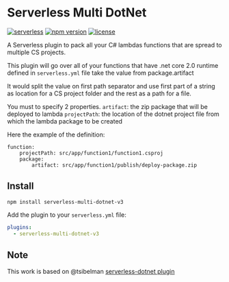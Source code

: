 # Serverless Multi DotNet

[![serverless](http://public.serverless.com/badges/v3.svg)](http://www.serverless.com)
[![npm version](https://badge.fury.io/js/serverless-multi-dotnet-v3.svg)](https://badge.fury.io/js/serverless-multi-dotnet-v3)
[![license](https://img.shields.io/npm/l/serverless-multi-dotnet.svg)](https://www.npmjs.com/package/serverless-multi-dotnet-v3)

A Serverless plugin to pack all your C# lambdas functions that are spread to multiple CS projects.

This plugin will go over all of your functions that have .net core 2.0 runtime defined in `serverless.yml` file take the value from package.artifact 

It would split the value on first path separator and use first part of a string as location for a CS project folder and the rest as a path for a file. 

You must to specify 2 properties.
`artifact`: the zip package that will be deployed to lambda
`projectPath`: the location of the dotnet project file from which the lambda package to be created 


Here the example of the definition:
```
function:
    projectPath: src/app/function1/function1.csproj
    package:
        artifact: src/app/function1/publish/deploy-package.zip  
```

## Install

```
npm install serverless-multi-dotnet-v3
```

Add the plugin to your `serverless.yml` file:

```yaml
plugins:
  - serverless-multi-dotnet-v3
```

## Note
This work is based on @tsibelman [serverless-dotnet plugin](https://github.com/tsibelman/serverless-multi-dotnet)

